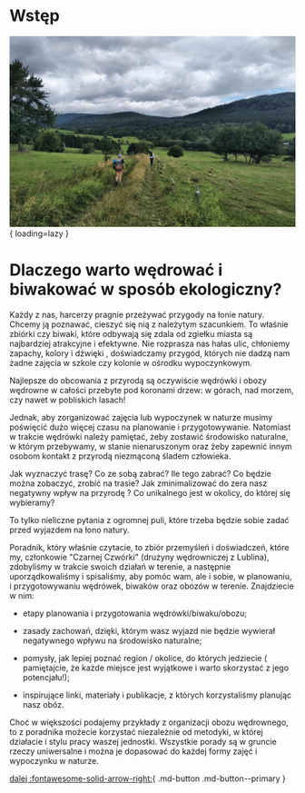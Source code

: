 # Wstęp

![Wędrówka z plecakami](images/image10.png){ loading=lazy }


# Dlaczego warto wędrować i biwakować w sposób ekologiczny?




Każdy z nas, harcerzy pragnie przeżywać przygody na łonie natury. Chcemy ją poznawać, cieszyć się nią z należytym szacunkiem. To właśnie zbiórki czy biwaki, które odbywają się zdala od zgiełku miasta są najbardziej atrakcyjne i efektywne. Nie rozprasza nas hałas ulic, chłoniemy zapachy, kolory i dźwięki , doświadczamy przygód, których nie dadzą nam żadne zajęcia w szkole czy kolonie w ośrodku wypoczynkowym. 

Najlepsze do obcowania z przyrodą są oczywiście wędrówki i obozy wędrowne w całości przebyte pod koronami drzew: w górach, nad morzem, czy nawet w pobliskich lasach!

Jednak, aby zorganizować zajęcia lub wypoczynek w naturze musimy poświęcić dużo więcej czasu na planowanie i przygotowywanie. Natomiast w trakcie wędrówki należy pamiętać, żeby zostawić środowisko naturalne, w którym przebywamy, w stanie nienaruszonym oraz żeby zapewnić innym osobom kontakt z przyrodą niezmąconą śladem człowieka. 

Jak wyznaczyć trasę? Co ze sobą zabrać?  Ile tego zabrać? Co będzie można zobaczyć, zrobić na trasie? Jak zminimalizować do zera nasz negatywny wpływ na przyrodę ? Co unikalnego jest w okolicy, do której się wybieramy? 

To tylko nieliczne pytania z ogromnej puli, które trzeba będzie sobie zadać przed wyjazdem na łono natury. 

Poradnik, który właśnie czytacie, to zbiór  przemyśleń i doświadczeń, które my, członkowie "Czarnej Czwórki" (drużyny wędrowniczej z Lublina), zdobyliśmy w trakcie swoich działań w terenie, a następnie uporządkowaliśmy i spisaliśmy, aby pomóc wam, ale i sobie, w planowaniu, i przygotowywaniu wędrówek, biwaków oraz obozów w terenie. Znajdziecie w nim:

* etapy planowania i przygotowania wędrówki/biwaku/obozu;

* zasady zachowań, dzięki, którym wasz wyjazd nie będzie wywierał negatywnego wpływu na środowisko naturalne; 

* pomysły, jak lepiej poznać region / okolice, do których jedziecie ( pamiętajcie, że każde miejsce jest wyjątkowe i warto skorzystać z jego potencjału!); 

* inspirujące linki, materiały i publikacje, z których korzystaliśmy planując nasz obóz.   

Choć w większości podajemy przykłady z organizacji obozu wędrownego, to z poradnika możecie korzystać niezależnie od metodyki, w której działacie i stylu pracy waszej jednostki. Wszystkie porady  są w gruncie rzeczy uniwersalne i można je dopasować do każdej formy zajęć i wypoczynku  w naturze. 

<!-- [wstecz](/Planowanie){ .md-button } -->
[dalej  :fontawesome-solid-arrow-right:](/Planowanie){ .md-button .md-button--primary }
